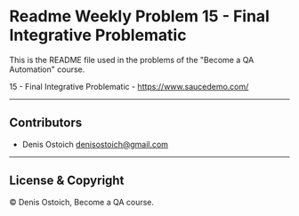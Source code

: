 # Readme Weekly Problem 15 - Final Integrative Problematic

This is the README file used in the problems of the "Become a QA Automation" course.

15 - Final Integrative Problematic - https://www.saucedemo.com/

---

## Contributors

- Denis Ostoich <denisostoich@gmail.com>

---

## License & Copyright

© Denis Ostoich, Become a QA course.